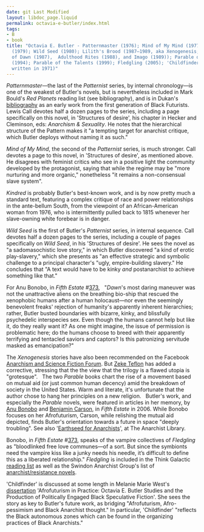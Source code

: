 ```yaml
---
date: git Last Modified
layout: libdoc_page.liquid
permalink: octavia-e-butler/index.html
tags:
- B
- book
title: "Octavia E. Butler - Patternmaster (1976); Mind of My Mind (1977); Kindred
  (1979); Wild Seed (1980); Lilith's Brood (1987–1989, aka Xenogenesis; consisting
  of Dawn (1987),  Adulthood Rites (1988), and Imago (1989)); Parable of the Sower
  (1994); Parable of the Talents (1999); Fledgling (2005); 'Childfinder' (2014;
  written in 1971)"
---
```


<em>Patternmaster</em>—the last of the _Patternist_ series, by internal chronology—is one of the weakest of Butler's  novels, but is nevertheless included in Mark Bould's _Red Planets_ reading list (see bibliography), and is in Dukan's <a href="http://invisibleuniversedoc.com/wp-content/uploads/2016/01/IU_BSF_lit_2015_3000.jpg"> bibliography</a> as an early work from the first generation of Black Futurists. Lewis Call devotes half a dozen pages to the series, including a page specifically on this novel, in 'Structures of desire', his chapter in Hecker and Cleminson, eds: _Anarchism & Sexuality_. He notes that the hierarchical structure of the Pattern makes it "a tempting target for anarchist critique, which Butler deploys without naming it as such."

_Mind of My Mind_, the second of the _Patternist_ series, is much stronger. Call devotes a page to this novel, in 'Structures of desire', as mentioned above. He disagrees with feminist critics who see in a positive light the community developed by the protagonist, saying that while the regime may be "more nurturing and more organic," nonetheless "it remains a non-consensual slave system".

_Kindred_ is probably Butler's best-known work, and  is by now pretty much a standard text, featuring a complex critique of race and  power relationships in the ante-bellum South, from the viewpoint of an  African-American woman from 1976, who is intermittently pulled back to 1815  whenever her slave-owning white forebear is in danger.

_Wild Seed_ is the first of Butler's _Patternist_ series, in internal sequence. Call devotes half a dozen pages to the series, including a couple of pages specifically on _Wild Seed_, in his 'Structures of desire'. He sees the novel as "a sadomasochistic love story," in which Butler discovered "a kind of erotic play-slavery," which she presents as "an effective strategic and symbolic challenge to a principal character's "ugly, empire-building slavery." He concludes that "A text would have to be kinky _and_ postanarchist to achieve something like that."

For Anu Bonobo, in _Fifth Estate_ #<a href="http://www.fifthestate.org/archive/373-fall-2006/octavia-estelle-butler/">373</a>,
 
"_Dawn_'s most daring maneuver was not the  unattractive aliens on the breathing bio-ship that rescued the xenophobic humans  after a human holocaust—nor even the seemingly benevolent freaks' rejection of  humanity's apparently inherent hierarchies; rather, Butler busted boundaries  with bizarre, kinky, and blissfully psychedelic interspecies sex. Even though  the humans cannot help but like it, do they really want it? As one might  imagine, the issue of permission is problematic here; do the humans choose to  breed with their apparently terrifying and tentacled saviors and captors? Is  this patronizing servitude masked as emancipation?"

The _Xenogenesis_ stories have also been  recommended on the Facebook <a href="https://www.facebook.com/groups/anarchismandsciencefiction/search/?query=butler"> Anarchism and Science Fiction Forum</a>. But <a href="https://seesharppress.wordpress.com/2020/05/30/review-great-utopian-and-dystopian-works-of-literature-pamela-bedore/"> Zeke Teflon</a> has added a corrective, stressing that the the view that the trilogy is a flawed utopia is "grotesque".
 
The two _Parable_ books chart the  rise of a movement based on mutual aid (or just common human decency) amid the  breakdown of society in the United  States. Warm and literate, it's unfortunate that the author chose to hang her  principles on a new religion.
 
Butler's work, and especially the _Parable_ novels, were featured in articles in her memory, by <a href="https://www.fifthestate.org/archive/373-fall-2006/octavia-estelle-butler/">Anu Bonobo</a> and 
<a href="https://www.fifthestate.org/archive/373-fall-2006/planting-the-seeds-of-anarchy/">Benjamin 
Carson</a>, in _Fifth Estate_ in 2006. While Bonobo focuses on her Afrofuturism,  Carson, while relishing the mutual aid depicted, finds Butler's orientation  towards a future in space "deeply troubling". See also '<a href="https://theanarchistlibrary.org/library/earthseed-for-anarchists">Earthseed for Anarchists</a>', at The Anarchist Library.

Bonobo, in _Fifth Estate_ #<a href="http://www.fifthestate.org/archive/373-fall-2006/octavia-estelle-butler/">373</a>,  speaks of the vampire collectives of _Fledgling_ as "bloodlinked free love  communes—of a sort. But since the symbionts need the vampire kiss like a junky  needs his needle, it’s difficult to define this as a liberated relationship." _Fledgling_ is included in the Think Galactic <a href="http://thinkgalactic.org/reading-lists/by-author/">reading list</a> as  well as the Swindon Anarchist Group's list of <a href="https://swindonanarchistgroup.wordpress.com/2009/01/08/anarchistresistance-novels/"> anarchist/resistance novels</a>.

'Childfinder' is discussed at some length in Melanie Marie West's <a href="https://escholarship.org/uc/item/6cw1300j">dissertation</a> 'Afrofuturism in Practice: Octavia E. Butler Studies and the Production of Politically Engaged Black Speculative Fiction'. She sees the story as key to Butler's future work, as bridging "Afrofuturism, Afro-pessimism and Black Anarchist thought." In particular, 'Childfinder' "reflects the Black autonomous zones which can be found in the organizing practices of Black Anarchists."